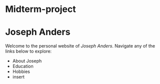 # Midterm-project
Joseph Anders
=====================

Welcome to the personal website of *Joseph Anders*.
Navigate any of the links below to explore:

* About Joseph
* Education
* Hobbies
* insert
